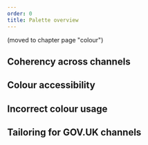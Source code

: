 ```yaml
---
order: 0
title: Palette overview
---
```


(moved to chapter page "colour")

## Coherency across channels

## Colour accessibility

## Incorrect colour usage

## Tailoring for GOV.UK channels

